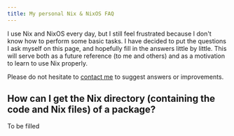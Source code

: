 ```yaml
---
title: My personal Nix & NixOS FAQ
---
```


I use Nix and NixOS every day, but I still feel frustrated because I don't know
how to perform some basic tasks. I have decided to put the questions I ask
myself on this page, and hopefully fill in the answers little by little. This
will serve both as a future reference (to me and others) and as a motivation to
learn to use Nix properly.

Please do not hesitate to [contact me](/contact.html) to suggest answers or improvements.

## How can I get the Nix directory (containing the code and Nix files) of a package?

To be filled
